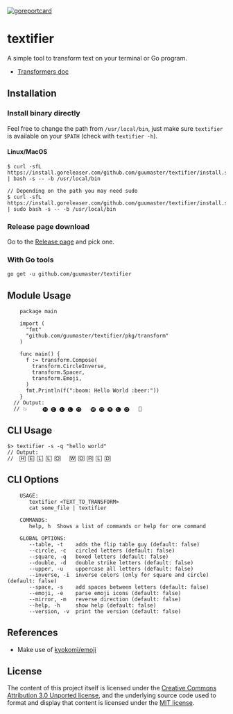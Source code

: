 [![goreportcard](https://goreportcard.com/badge/github.com/guumaster/textifier)](https://goreportcard.com/report/github.com/guumaster/textifier)

# textifier
A simple tool to transform text on your terminal or Go program.

* [Transformers doc](https://pkg.go.dev/github.com/guumaster/textifier@v1.0.0/pkg/transform?tab=doc)

## Installation


### Install binary directly

Feel free to change the path from `/usr/local/bin`, just make sure `textifier` is available on your `$PATH` (check with `textifier -h`).

#### Linux/MacOS

```
$ curl -sfL https://install.goreleaser.com/github.com/guumaster/textifier/install.sh | bash -s -- -b /usr/local/bin

// Depending on the path you may need sudo
$ curl -sfL https://install.goreleaser.com/github.com/guumaster/textifier/install.sh | sudo bash -s -- -b /usr/local/bin
```


### Release page download

Go to the [Release page](https://github.com/guumaster/textifier/releases) and pick one.


### With Go tools
```
go get -u github.com/guumaster/textifier

```

## Module Usage

```
	package main

	import (
	  "fmt"
	  "github.com/guumaster/textifier/pkg/transform"
	)

	func main() {
	  f := transform.Compose(
	    transform.CircleInverse,
	    transform.Spacer,
	    transform.Emoji,
	  )
	  fmt.Println(f(":boom: Hello World :beer:"))
	}
  // Output:
  // 💥     🅗 🅔 🅛 🅛 🅞   🅦 🅞 🅡 🅛 🅓   🍺

```

## CLI Usage
```
$> textifier -s -q "hello world"
// Output:
//  🄷 🄴 🄻 🄻 🄾   🅆 🄾 🅁 🄻 🄳 
```

## CLI Options

```
    USAGE: 
	   textifier <TEXT_TO_TRANSFORM>
	   cat some_file | textifier

	COMMANDS:
	   help, h  Shows a list of commands or help for one command

	GLOBAL OPTIONS:
	   --table, -t    adds the flip table guy (default: false)
	   --circle, -c   circled letters (default: false)
	   --square, -q   boxed letters (default: false)
	   --double, -d   double strike letters (default: false)
	   --upper, -u    uppercase all letters (default: false)
	   --inverse, -i  inverse colors (only for square and circle) (default: false)
	   --space, -s    add spaces between letters (default: false)
	   --emoji, -e    parse emoji icons (default: false)
	   --mirror, -m   reverse direction (default: false)
	   --help, -h     show help (default: false)
	   --version, -v  print the version (default: false)
```

## References

 * Make use of [kyokomi/emoji](https://github.com/kyokomi/emoji)


## License

The content of this project itself is licensed under the [Creative Commons Attribution 3.0 Unported license](https://creativecommons.org/licenses/by/3.0/), and the underlying source code used to format and display that content is licensed under the [MIT license](LICENSE).
